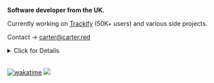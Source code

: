 **Software developer from the UK.**

Currently working on [Trackify](https://trackify.am) (50K+ users) and various side projects.

Contact -> carter@carter.red

<details>
<summary>Click for Details</summary>

## Current websites

| Project | Link | Users | Description | Date Started |
| ------- | ---- | ----- | ----------- | ------------ |
| **Trackify** | [trackify.am](https://trackify.am) | [50,000](https://trackify.am/meta) | Spotify stats web app | 19/03/2023 |

## WIP websites

| Project | Link | Users | Description | Date Started |
| ------- | ---- | ----- | ----------- | ------------ |
| **OpenAI Stats** | TBD | 0 | Stats for OpenAI API requests | 19/09/2023 |
| **Apprenticeship List** | [apprenticeshiplist.com](https://apprenticeshiplist.com) | 0 | List of UK apprenticeships aggregated from multiple sources | 31/07/2023 |
| **Anki Decks** | [ankidecks.app](https://ankidecks.app) | 37 | AI tools for modifying Anki decks | 10/06/2023 |
| **Pet Pictures Pro** | [petpicturespro.com](https://petpicturespro.com) | 0 | AI tools for generating pictures of pets from a small sample | 16/07/2023 |
| **The Prospect** | [theprospect.band](https://theprospect.band) | N/A | Small static site for my friends' band | 02/12/2023 |

## Previous / failed websites

| Project | Link | Users | Description | Date Started |
| ------- | ---- | ----- | ----------- | ------------ |
| **CS Jobs** | [csjobs.net](https://csjobs.net) | 0 | Job board for computer science jobs (domain no longer mine) | 9/07/2020 |
| **Refractal MC** | [refractalmc.xyz](https://refractalmc.xyz) | 0 | (never finished) Minecraft server | 23/08/2020 |
| **Steamture** | [steamture.net](https://steamture.net) | 0 | Marketplace for buying Argentinian steam accounts | 9/06/2021 |
| **Crypto To Me** | [crypto-to.me](https://crypto-to.me) | 97 | Like linktree for crypto addresses | 3/09/2021 |
| **Topaz Bots** | [topazbots.com](https://topazbots.com) | 10 | SaaS that facilitated the creation of twitter bots | 4/12/2021 |
| **Ticket AI** | [ticketai.app](https://ticketai.app) | 13 | AI tool for managing Discord tickets | 30/05/2023 |
| **Bean Battles Hacks** | [BeanBattlesHacks.net](https://BeanBattlesHacks.net) | ~1,000 | Hacks for Bean Battles | 14/04/2021 |
</details>

<br>

[![wakatime](https://wakatime.com/badge/user/7e00b909-a2bd-4160-8fa5-027f2d844940.svg)](https://wakatime.com/@7e00b909-a2bd-4160-8fa5-027f2d844940)
![](https://komarev.com/ghpvc/?username=carter-0)


